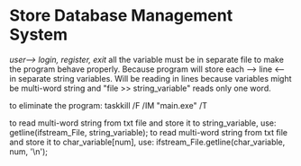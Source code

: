 # Store Database Management System
*user--> login, register, exit* 
all the variable must be in separate file to make the program behave properly. Because program will store each --> line <-- in separate string variables. Will be reading in lines because variables might be multi-word string and "file >> string_variable"
reads only one word.

to eliminate the program: taskkill /F /IM "main.exe" /T

to read multi-word string from txt file and store it to string_variable, use: getline(ifstream_File, string_variable);
to read multi-word string from txt file and store it to char_variable[num], use: ifstream_File.getline(char_variable, num, '\n');
